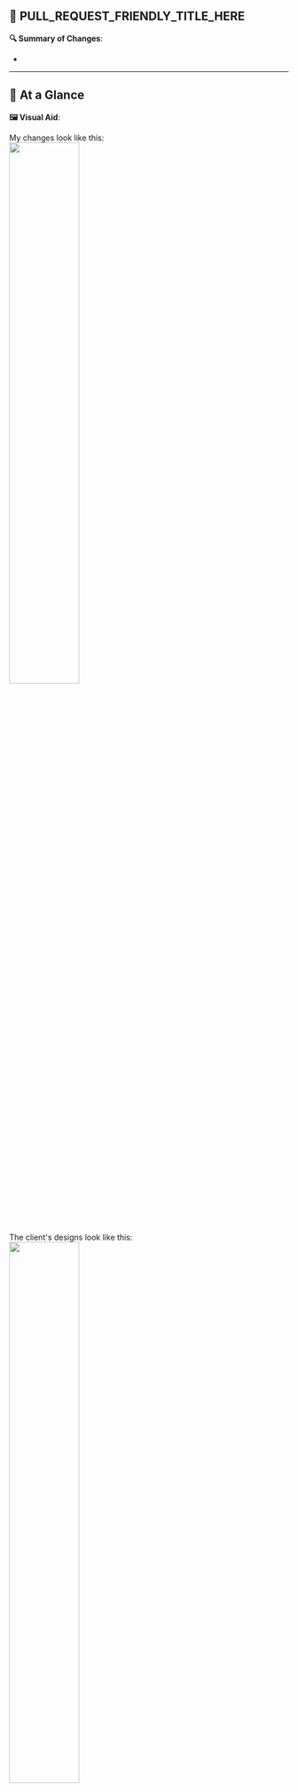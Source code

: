 ## 🚀 PULL_REQUEST_FRIENDLY_TITLE_HERE

**🔍 Summary of Changes**:<br/>
<!-- A concise outline of what was done. Describe the changes made and their implications. -->
-

---

## 👀 At a Glance

**🖼️ Visual Aid**:<br/>
<!-- An accurate image visually showing where your changes are seen. This is required for ALL frontend-based pull requests. -->
<!-- Replace the `src` tag with a link to your image. Adjust the width and height as needed. They must maintain a 1:1 aspect ratio. -->

My changes look like this:<br/>
<img src="https://placehold.co/600x400" width=50% height=50%>

The client's designs look like this:<br/>
<img src="https://placehold.co/600x400" width=50% height=50%>

---

**🍪 Up To Spec?**:<br/>
<!-- Does this PR represent the standards expected of Zenith Software? Be honest with yourself. It is okay to ask for the team's help if you need it. -->
- [ ] This PR accurately solves the issue it is addressing, and is up to the Zenith Software Standard©️
- [ ] This PR does not introduce any new error messages or issues

---

**💡 Motivation for Ticket**:<br/>
<!-- What prompted this ticket's creation? Provide context and reasons. -->
<!-- Mention if it was a request from the client, was blocking other tasks, is a quality-of-life change, etc. -->
-

---

**🔗 JIRA Ticket**:<br/>
<!-- Provide a link to your ticket in the element below. Make sure to include the ticket number in the title. -->
<!-- If multiple tickets are affected, copy & paste this element and seperate them with a comma. -->
This PR addresses ticket: [GAME-](https://zenithsoftware.atlassian.net/browse/GAME-)

---

## ✅ Testing

**🧪 How should the reviewer thoroughly test these changes?**:<br/>
<!-- Detail the approach needed to test the changes. Include specific tests the reviewer must perform, testing environments, etc. -->
<!-- Format your testing procedure as steps. Make as many as necessary. -->
- [ ] Step One

---

## 📌 Additional Notes

**🔎 Further Context**:
<!-- Offer any additional details that might be useful for understanding the changes, such as performance considerations or ongoing issues. -->
<!-- Any information that does not fall comfortably into any other section should be put here. If none, put "N/A". -->
-

---

## ⭐ Final Touches

**🖥️ Assigning Tags & Developers**:
<!-- Assign all necessary tags to this PR. This includes authors, reviewers, and feature type. -->
- [ ] This PR has all the necessary attachments, tags, and developers assigned to it
